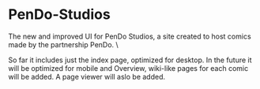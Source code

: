 # PenDo-Studios
The new and improved UI for PenDo Studios, a site created to host comics made by the partnership PenDo. \

So far it includes just the index page, optimized for desktop. In the future it will be optimized for mobile and Overview, wiki-like pages for each comic will be added. A page viewer will aslo be added.
